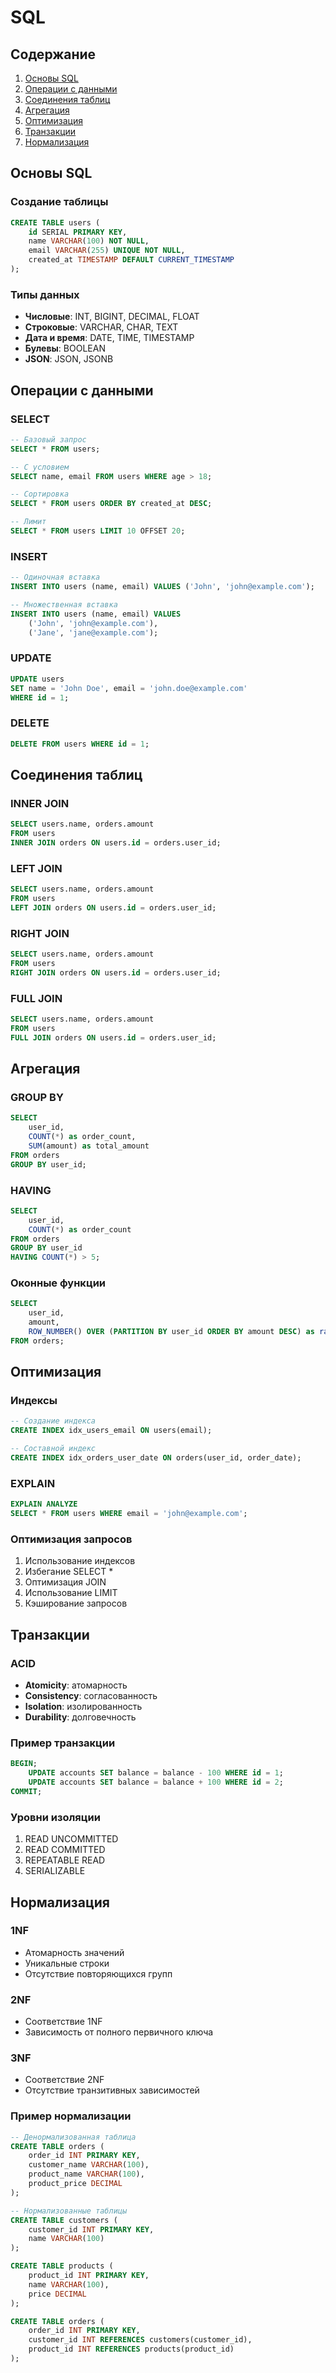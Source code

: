  # SQL

## Содержание
1. [Основы SQL](#основы-sql)
2. [Операции с данными](#операции-с-данными)
3. [Соединения таблиц](#соединения-таблиц)
4. [Агрегация](#агрегация)
5. [Оптимизация](#оптимизация)
6. [Транзакции](#транзакции)
7. [Нормализация](#нормализация)

## Основы SQL

### Создание таблицы
```sql
CREATE TABLE users (
    id SERIAL PRIMARY KEY,
    name VARCHAR(100) NOT NULL,
    email VARCHAR(255) UNIQUE NOT NULL,
    created_at TIMESTAMP DEFAULT CURRENT_TIMESTAMP
);
```

### Типы данных
- **Числовые**: INT, BIGINT, DECIMAL, FLOAT
- **Строковые**: VARCHAR, CHAR, TEXT
- **Дата и время**: DATE, TIME, TIMESTAMP
- **Булевы**: BOOLEAN
- **JSON**: JSON, JSONB

## Операции с данными

### SELECT
```sql
-- Базовый запрос
SELECT * FROM users;

-- С условием
SELECT name, email FROM users WHERE age > 18;

-- Сортировка
SELECT * FROM users ORDER BY created_at DESC;

-- Лимит
SELECT * FROM users LIMIT 10 OFFSET 20;
```

### INSERT
```sql
-- Одиночная вставка
INSERT INTO users (name, email) VALUES ('John', 'john@example.com');

-- Множественная вставка
INSERT INTO users (name, email) VALUES 
    ('John', 'john@example.com'),
    ('Jane', 'jane@example.com');
```

### UPDATE
```sql
UPDATE users 
SET name = 'John Doe', email = 'john.doe@example.com'
WHERE id = 1;
```

### DELETE
```sql
DELETE FROM users WHERE id = 1;
```

## Соединения таблиц

### INNER JOIN
```sql
SELECT users.name, orders.amount
FROM users
INNER JOIN orders ON users.id = orders.user_id;
```

### LEFT JOIN
```sql
SELECT users.name, orders.amount
FROM users
LEFT JOIN orders ON users.id = orders.user_id;
```

### RIGHT JOIN
```sql
SELECT users.name, orders.amount
FROM users
RIGHT JOIN orders ON users.id = orders.user_id;
```

### FULL JOIN
```sql
SELECT users.name, orders.amount
FROM users
FULL JOIN orders ON users.id = orders.user_id;
```

## Агрегация

### GROUP BY
```sql
SELECT 
    user_id,
    COUNT(*) as order_count,
    SUM(amount) as total_amount
FROM orders
GROUP BY user_id;
```

### HAVING
```sql
SELECT 
    user_id,
    COUNT(*) as order_count
FROM orders
GROUP BY user_id
HAVING COUNT(*) > 5;
```

### Оконные функции
```sql
SELECT 
    user_id,
    amount,
    ROW_NUMBER() OVER (PARTITION BY user_id ORDER BY amount DESC) as rank
FROM orders;
```

## Оптимизация

### Индексы
```sql
-- Создание индекса
CREATE INDEX idx_users_email ON users(email);

-- Составной индекс
CREATE INDEX idx_orders_user_date ON orders(user_id, order_date);
```

### EXPLAIN
```sql
EXPLAIN ANALYZE
SELECT * FROM users WHERE email = 'john@example.com';
```

### Оптимизация запросов
1. Использование индексов
2. Избегание SELECT *
3. Оптимизация JOIN
4. Использование LIMIT
5. Кэширование запросов

## Транзакции

### ACID
- **Atomicity**: атомарность
- **Consistency**: согласованность
- **Isolation**: изолированность
- **Durability**: долговечность

### Пример транзакции
```sql
BEGIN;
    UPDATE accounts SET balance = balance - 100 WHERE id = 1;
    UPDATE accounts SET balance = balance + 100 WHERE id = 2;
COMMIT;
```

### Уровни изоляции
1. READ UNCOMMITTED
2. READ COMMITTED
3. REPEATABLE READ
4. SERIALIZABLE

## Нормализация

### 1NF
- Атомарность значений
- Уникальные строки
- Отсутствие повторяющихся групп

### 2NF
- Соответствие 1NF
- Зависимость от полного первичного ключа

### 3NF
- Соответствие 2NF
- Отсутствие транзитивных зависимостей

### Пример нормализации
```sql
-- Денормализованная таблица
CREATE TABLE orders (
    order_id INT PRIMARY KEY,
    customer_name VARCHAR(100),
    product_name VARCHAR(100),
    product_price DECIMAL
);

-- Нормализованные таблицы
CREATE TABLE customers (
    customer_id INT PRIMARY KEY,
    name VARCHAR(100)
);

CREATE TABLE products (
    product_id INT PRIMARY KEY,
    name VARCHAR(100),
    price DECIMAL
);

CREATE TABLE orders (
    order_id INT PRIMARY KEY,
    customer_id INT REFERENCES customers(customer_id),
    product_id INT REFERENCES products(product_id)
);
```